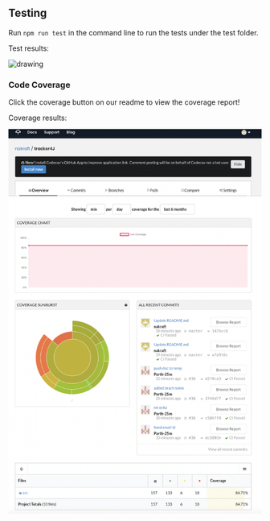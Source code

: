## Testing 

Run ```npm run test``` in the command line to run the tests under the test folder.

Test results: 

<img src="/docs/documentation_photos/test_results.png" alt="drawing" width="400" /> 

### Code Coverage 

Click the coverage button on our readme to view the coverage report!

Coverage results: 

<img src="/docs/documentation_photos/coverage.png" alt="drawing" width="750" /> 
